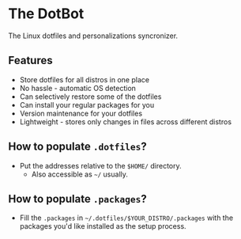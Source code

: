 # The DotBot
The Linux dotfiles and personalizations syncronizer.

## Features

- Store dotfiles for all distros in one place
- No hassle - automatic OS detection
- Can selectively restore some of the dotfiles
- Can install your regular packages for you
- Version maintenance for your dotfiles
- Lightweight - stores only changes in files across different distros

## How to populate `.dotfiles`?
- Put the addresses relative to the `$HOME/` directory.
    - Also accessible as `~/` usually.

## How to populate `.packages`?
- Fill the `.packages` in `~/.dotfiles/$YOUR_DISTRO/.packages` with the packages you'd like installed as the setup process.